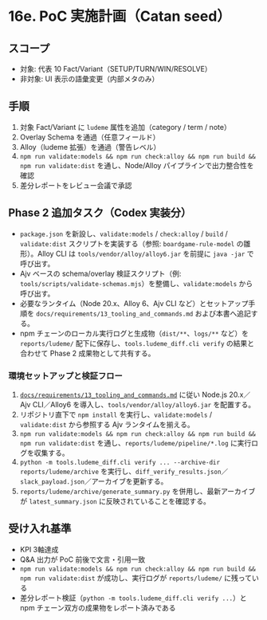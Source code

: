 # 16e. PoC 実施計画（Catan seed）

## スコープ
- 対象: 代表 10 Fact/Variant（SETUP/TURN/WIN/RESOLVE）
- 非対象: UI 表示の語彙変更（内部メタのみ）

## 手順
1. 対象 Fact/Variant に `ludeme` 属性を追加（category / term / note）
2. Overlay Schema を通過（任意フィールド）
3. Alloy（ludeme 拡張）を通過（警告レベル）
4. `npm run validate:models && npm run check:alloy && npm run build && npm run validate:dist` を通し、Node/Alloy パイプラインで出力整合性を確認
5. 差分レポートをレビュー会議で承認

## Phase 2 追加タスク（Codex 実装分）
- `package.json` を新設し、`validate:models` / `check:alloy` / `build` / `validate:dist` スクリプトを実装する（参照: `boardgame-rule-model` の雛形）。Alloy CLI は `tools/vendor/alloy/alloy6.jar` を前提に `java -jar` で呼び出す。
- Ajv ベースの schema/overlay 検証スクリプト（例: `tools/scripts/validate-schemas.mjs`）を整備し、`validate:models` から呼び出す。
- 必要なランタイム（Node 20.x、Alloy 6、Ajv CLI など）とセットアップ手順を `docs/requirements/13_tooling_and_commands.md` および本書へ追記する。
- npm チェーンのローカル実行ログと生成物（`dist/**`、`logs/**` など）を `reports/ludeme/` 配下に保存し、`tools.ludeme_diff.cli verify` の結果と合わせて Phase 2 成果物として共有する。

### 環境セットアップと検証フロー
1. [`docs/requirements/13_tooling_and_commands.md`](13_tooling_and_commands.md) に従い Node.js 20.x／Ajv CLI／Alloy6 を導入し、`tools/vendor/alloy/alloy6.jar` を配置する。
2. リポジトリ直下で `npm install` を実行し、`validate:models` / `validate:dist` から参照する Ajv ランタイムを揃える。
3. `npm run validate:models && npm run check:alloy && npm run build && npm run validate:dist` を通し、`reports/ludeme/pipeline/*.log` に実行ログを収集する。
4. `python -m tools.ludeme_diff.cli verify ... --archive-dir reports/ludeme/archive` を実行し、`diff_verify_results.json`／`slack_payload.json`／アーカイブを更新する。
5. `reports/ludeme/archive/generate_summary.py` を併用し、最新アーカイブが `latest_summary.json` に反映されていることを確認する。

## 受け入れ基準
- KPI 3軸達成
- Q&A 出力が PoC 前後で文言・引用一致
- `npm run validate:models && npm run check:alloy && npm run build && npm run validate:dist` が成功し、実行ログが `reports/ludeme/` に残っている
- 差分レポート検証（`python -m tools.ludeme_diff.cli verify ...`）と npm チェーン双方の成果物をレポート済みである
